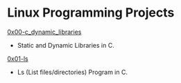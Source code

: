 # Linux Programming Projects

[0x00-c_dynamic_libraries](../master/0x00-c_dynamic_libraries)
* Static and Dynamic Libraries in C.

[0x01-ls](../master/0x01-ls)
* Ls (List files/directories) Program in C.